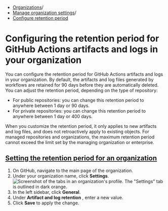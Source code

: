   * [Organizations](https://docs.github.com/en/organizations "Organizations")/
  * [Manage organization settings](https://docs.github.com/en/organizations/managing-organization-settings "Manage organization settings")/
  * [Configure retention period](https://docs.github.com/en/organizations/managing-organization-settings/configuring-the-retention-period-for-github-actions-artifacts-and-logs-in-your-organization "Configure retention period")


# Configuring the retention period for GitHub Actions artifacts and logs in your organization
You can configure the retention period for GitHub Actions artifacts and logs in your organization.
By default, the artifacts and log files generated by workflows are retained for 90 days before they are automatically deleted. You can adjust the retention period, depending on the type of repository:
  * For public repositories: you can change this retention period to anywhere between 1 day or 90 days.
  * For private repositories: you can change this retention period to anywhere between 1 day or 400 days.


When you customize the retention period, it only applies to new artifacts and log files, and does not retroactively apply to existing objects. For managed repositories and organizations, the maximum retention period cannot exceed the limit set by the managing organization or enterprise.
## [Setting the retention period for an organization](https://docs.github.com/en/organizations/managing-organization-settings/configuring-the-retention-period-for-github-actions-artifacts-and-logs-in-your-organization#setting-the-retention-period-for-an-organization)
  1. On GitHub, navigate to the main page of the organization.
  2. Under your organization name, click **Settings**.
![Screenshot of the tabs in an organization's profile. The "Settings" tab is outlined in dark orange.](https://docs.github.com/assets/cb-49309/images/help/discussions/org-settings-global-nav-update.png)
  3. In the left sidebar, click **General**.
  4. Under **Artifact and log retention** , enter a new value.
  5. Click **Save** to apply the change.


